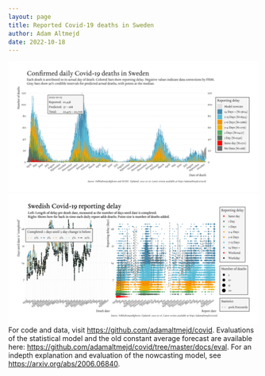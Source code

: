 ```yaml
---
layout: page
title: Reported Covid-19 deaths in Sweden
author: Adam Altmejd
date: 2022-10-18
---
```


![Graph of Swedish Covid-19 deaths with reporting delay.](deaths_lag_sweden_2022-10-18.png "Swedish Covid-19 deaths.")
![Graph of Swedish Covid-19 reporting delay in daily deaths.](lag_trend_sweden_2022-10-18.png "Trend in Swedish Covid-19 mortality reporting delay.")
For code and data, visit <https://github.com/adamaltmejd/covid>.
Evaluations of the statistical model and the old constant average forecast are available here: <https://github.com/adamaltmejd/covid/tree/master/docs/eval>.
For an indepth explanation and evaluation of the nowcasting model, see <https://arxiv.org/abs/2006.06840>.
